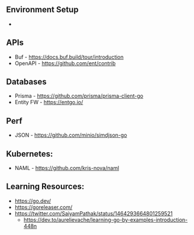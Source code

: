 ## Environment Setup

- 

## APIs

- Buf - https://docs.buf.build/tour/introduction 
- OpenAPI - https://github.com/ent/contrib

## Databases
- Prisma - https://github.com/prisma/prisma-client-go
- Entity FW - https://entgo.io/

## Perf
- JSON - https://github.com/minio/simdjson-go  

## Kubernetes:
- NAML - https://github.com/kris-nova/naml 

## Learning Resources:
- https://go.dev/ 
- https://goreleaser.com/
- https://twitter.com/SaiyamPathak/status/1464293664801259521
  - https://dev.to/aurelievache/learning-go-by-examples-introduction-448n 
